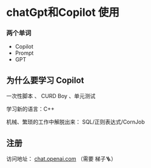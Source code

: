 # chatGpt和Copilot 使用


### 两个单词

- Copilot
- Prompt
- GPT

## 为什么要学习 Copilot

一次性脚本 、 CURD Boy 、单元测试

学习新的语言：C++

机械、繁琐的工作中解脱出来： SQL/正则表达式/CornJob

## 注册
访问地址： [chat.openai.com](https://chat.openai.com) （需要 梯子🪜）

